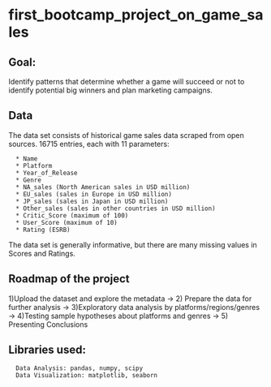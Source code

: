 # first_bootcamp_project_on_game_sales

## Goal:  

Identify patterns that determine whether a game will succeed or not to identify potential big winners and plan marketing campaigns.

## Data

The data set consists of historical game sales data scraped from open sources. 
16715 entries, each with 11 parameters: 

      * Name
      * Platform
      * Year_of_Release
      * Genre
      * NA_sales (North American sales in USD million)
      * EU_sales (sales in Europe in USD million)
      * JP_sales (sales in Japan in USD million)
      * Other_sales (sales in other countries in USD million)
      * Critic_Score (maximum of 100)
      * User_Score (maximum of 10)
      * Rating (ESRB)
  
  The data set is generally informative, but there are many missing values in Scores and Ratings.
  
  ## Roadmap of the project
  
  1)Upload the dataset and explore the metadata -> 2) Prepare the data for further analysis -> 3)Exploratory data analysis by platforms/regions/genres -> 4)Testing sample hypotheses about platforms and genres -> 5) Presenting Conclusions
  
  ## Libraries used: 
  
      Data Analysis: pandas, numpy, scipy
      Data Visualization: matplotlib, seaborn
